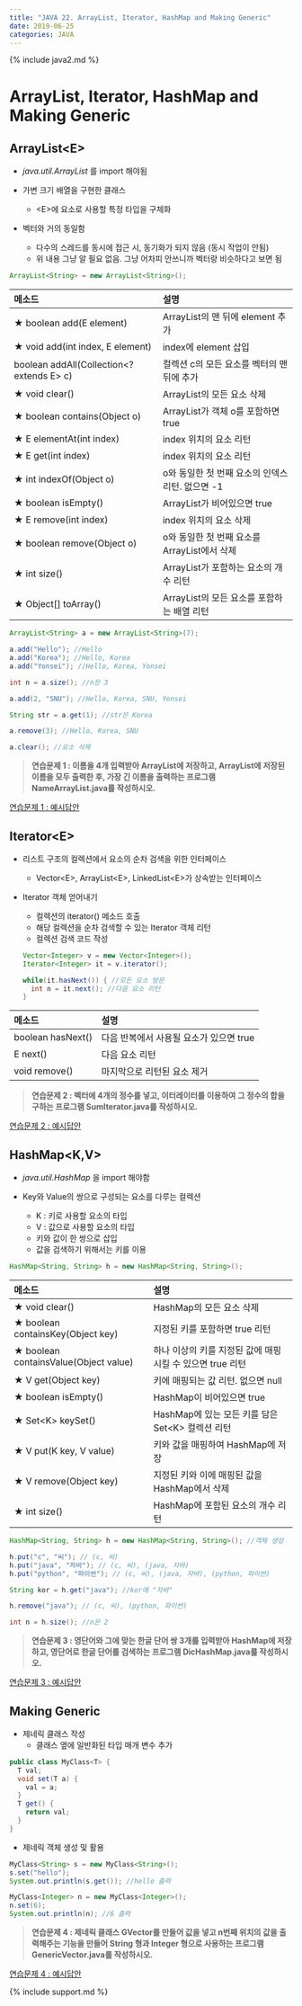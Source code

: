 ```yaml
---
title: "JAVA 22. ArrayList, Iterator, HashMap and Making Generic"
date: 2019-06-25
categories: JAVA
---
```


{% include java2.md %}

# ArrayList, Iterator, HashMap and Making Generic

## ArrayList&lt;E&gt;

* *java.util.ArrayList* 를 import 해야됨

* 가변 크기 배열을 구현한 클래스
  * &lt;E&gt;에 요소로 사용할 특정 타입을 구체화
* 벡터와 거의 동일함
  * 다수의 스레드를 동시에 접근 시, 동기화가 되지 않음 (동시 작업이 안됨)
  * 위 내용 그냥 알 필요 없음. 그냥 어차피 안쓰니까 벡터랑 비슷하다고 보면 됨
  
~~~java
ArrayList<String> = new ArrayList<String>();
~~~

 메소드 | 설명 
:---|:---
★ boolean add(E element) | ArrayList의 맨 뒤에 element 추가
★ void add(int index, E element) | index에 element 삽입
boolean addAll(Collection&lt;? extends E&gt; c) | 컬렉션 c의 모든 요소를 벡터의 맨 뒤에 추가
★ void clear() | ArrayList의 모든 요소 삭제
★ boolean contains(Object o) | ArrayList가 객체 o를 포함하면 true
★ E elementAt(int index) | index 위치의 요소 리턴
★ E get(int index) | index 위치의 요소 리턴
★ int indexOf(Object o) | o와 동일한 첫 번째 요소의 인덱스 리턴. 없으면 -1
★ boolean isEmpty() | ArrayList가 비어있으면 true
★ E remove(int index) | index 위치의 요소 삭제
★ boolean remove(Object o) | o와 동일한 첫 번째 요소를 ArrayList에서 삭제
★ int size() | ArrayList가 포함하는 요소의 개수 리턴
★ Object[] toArray() | ArrayList의 모든 요소를 포함하는 배열 리턴


~~~java
ArrayList<String> a = new ArrayList<String>(7);

a.add("Hello"); //Hello
a.add("Korea"); //Hello, Korea
a.add("Yonsei"); //Hello, Korea, Yonsei

int n = a.size(); //n은 3

a.add(2, "SNU"); //Hello, Korea, SNU, Yonsei

String str = a.get(1); //str은 Korea

a.remove(3); //Hello, Korea, SNU

a.clear(); //요소 삭제
~~~

> **연습문제 1 : 이름을 4개 입력받아 ArrayList에 저장하고, ArrayList에 저장된 이름을 모두 출력한 후, 가장 긴 이름을 출력하는 프로그램 NameArrayList.java를 작성하시오.**

[연습문제 1 : 예시답안](https://github.com/DetegiCE/JavaStudy/blob/master/chapter7/NameArrayList.java)


## Iterator&lt;E&gt;

* 리스트 구조의 컬렉션에서 요소의 순차 검색을 위한 인터페이스
  * Vector&lt;E&gt;, ArrayList&lt;E&gt;, LinkedList&lt;E&gt;가 상속받는 인터페이스
* Iterator 객체 얻어내기
  * 컬렉션의 iterator() 메소드 호출
  * 해당 컬렉션을 순차 검색할 수 있는 Iterator 객체 리턴
  * 컬렉션 검색 코드 작성
  
  ~~~java
  Vector<Integer> v = new Vector<Integer>();
  Iterator<Integer> it = v.iterator();
  
  while(it.hasNext()) { //모든 요소 방문
    int n = it.next(); //다음 요소 리턴
  }
  ~~~

메소드 | 설명
:---|:---
boolean hasNext() | 다음 반복에서 사용될 요소가 있으면 true
E next() | 다음 요소 리턴
void remove() | 마지막으로 리턴된 요소 제거


> **연습문제 2 : 벡터에 4개의 정수를 넣고, 이터레이터를 이용하여 그 정수의 합을 구하는 프로그램 SumIterator.java를 작성하시오.**

[연습문제 2 : 예시답안](https://github.com/DetegiCE/JavaStudy/blob/master/chapter7/SumIterator.java)


## HashMap&lt;K,V&gt;

* *java.util.HashMap* 을 import 해야함

* Key와 Value의 쌍으로 구성되는 요소를 다루는 컬렉션
  * K : 키로 사용할 요소의 타입
  * V : 값으로 사용할 요소의 타입
  * 키와 값이 한 쌍으로 삽입
  * 값을 검색하기 위해서는 키를 이용
  
~~~java
HashMap<String, String> h = new HashMap<String, String>();
~~~


메소드 | 설명
:---|:---
★ void clear() | HashMap의 모든 요소 삭제
★ boolean containsKey(Object key) | 지정된 키를 포함하면 true 리턴
★ boolean containsValue(Object value) | 하나 이상의 키를 지정된 값에 매핑 시킬 수 있으면 true 리턴
★ V get(Object key) | 키에 매핑되는 값 리턴. 없으면 null
★ boolean isEmpty() | HashMap이 비어있으면 true
★ Set&lt;K&gt; keySet() | HashMap에 있는 모든 키를 담은 Set&lt;K&gt; 컬렉션 리턴
★ V put(K key, V value) | 키와 값을 매핑하여 HashMap에 저장
★ V remove(Object key) | 지정된 키와 이에 매핑된 값을 HashMap에서 삭제
★ int size() | HashMap에 포함된 요소의 개수 리턴


~~~java
HashMap<String, String> h = new HashMap<String, String>(); //객체 생성

h.put("c", "씨"); // (c, 씨)
h.put("java", "자바"); // (c, 씨), (java, 자바)
h.put("python", "파이썬"); // (c, 씨), (java, 자바), (python, 파이썬)

String kor = h.get("java"); //kor에 "자바"

h.remove("java"); // (c, 씨), (python, 파이썬)

int n = h.size(); //n은 2
~~~


> **연습문제 3 : 영단어와 그에 맞는 한글 단어 쌍 3개를 입력받아 HashMap에 저장하고, 영단어로 한글 단어를 검색하는 프로그램 DicHashMap.java를 작성하시오.**

[연습문제 3 : 예시답안](https://github.com/DetegiCE/JavaStudy/blob/master/chapter7/DicHashMap.java)


## Making Generic

* 제네릭 클래스 작성
  * 클래스 옆에 일반화된 타입 매개 변수 추가
 
~~~java
public class MyClass<T> {
  T val;
  void set(T a) {
    val = a;
  }
  T get() {
    return val;
  }
}
~~~

  * 제네릭 객체 생성 및 활용

~~~java
MyClass<String> s = new MyClass<String>();
s.set("hello");
System.out.println(s.get()); //hello 출력

MyClass<Integer> n = new MyClass<Integer>();
n.set(6);
System.out.println(n); //6 출력
~~~

> **연습문제 4 : 제네릭 클래스 GVector를 만들어 값을 넣고 n번째 위치의 값을 출력해주는 기능을 만들어 String 형과 Integer 형으로 사용하는 프로그램 GenericVector.java를 작성하시오.**

[연습문제 4 : 예시답안](https://github.com/DetegiCE/JavaStudy/blob/master/chapter7/GenericVector.java)

{% include support.md %}
